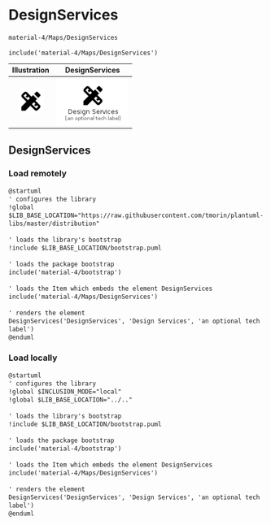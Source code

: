 # DesignServices


```text
material-4/Maps/DesignServices
```

```text
include('material-4/Maps/DesignServices')
```



| Illustration | DesignServices |
| :---: | :---: |
| ![illustration for Illustration](../../material-4/Maps/DesignServices.png) | ![illustration for DesignServices](../../material-4/Maps/DesignServices.Local.png) |




## DesignServices

### Load remotely
```plantuml
@startuml
' configures the library
!global $LIB_BASE_LOCATION="https://raw.githubusercontent.com/tmorin/plantuml-libs/master/distribution"

' loads the library's bootstrap
!include $LIB_BASE_LOCATION/bootstrap.puml

' loads the package bootstrap
include('material-4/bootstrap')

' loads the Item which embeds the element DesignServices
include('material-4/Maps/DesignServices')

' renders the element
DesignServices('DesignServices', 'Design Services', 'an optional tech label')
@enduml
```

### Load locally
```plantuml
@startuml
' configures the library
!global $INCLUSION_MODE="local"
!global $LIB_BASE_LOCATION="../.."

' loads the library's bootstrap
!include $LIB_BASE_LOCATION/bootstrap.puml

' loads the package bootstrap
include('material-4/bootstrap')

' loads the Item which embeds the element DesignServices
include('material-4/Maps/DesignServices')

' renders the element
DesignServices('DesignServices', 'Design Services', 'an optional tech label')
@enduml
```

